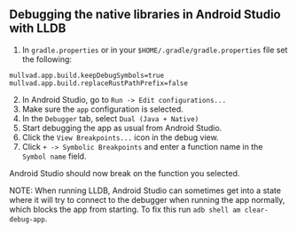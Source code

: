 ## Debugging the native libraries in Android Studio with LLDB

1. In `gradle.properties` or in your `$HOME/.gradle/gradle.properties` file set the following:

```
mullvad.app.build.keepDebugSymbols=true
mullvad.app.build.replaceRustPathPrefix=false
```

2. In Android Studio, go to `Run -> Edit configurations...`
3. Make sure the `app` configuration is selected.
4. In the `Debugger` tab, select `Dual (Java + Native)`
5. Start debugging the app as usual from Android Studio.
6. Click the `View Breakpoints...` icon in the debug view.
7. Click `+ -> Symbolic Breakpoints` and enter a function name in the `Symbol name` field.

Android Studio should now break on the function you selected.

NOTE: When running LLDB, Android Studio can sometimes get into a state where it will try to
connect to the debugger when running the app normally, which blocks the app from starting.
To fix this run `adb shell am clear-debug-app`.
